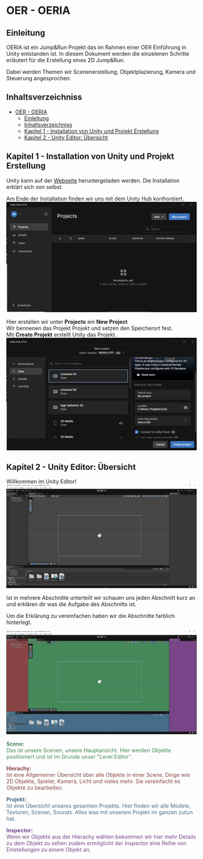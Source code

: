 # OER - OERIA
## Einleitung
OERIA ist ein Jump&Run Projekt das im Rahmen einer OER Einführung in Unity entstanden ist. In diesem Dokument werden die einzelenen Schritte erläutert für die Erstellung eines 2D Jump&Run.  

Dabei werden Themen wir Scenenerstellung, Objektplazierung, Kamera und Steuerung angesprochen.

## Inhaltsverzeichniss

- [OER - OERIA](#oer---oeria)
  - [Einleitung](#einleitung)
  - [Inhaltsverzeichniss](#inhaltsverzeichniss)
  - [Kapitel 1 - Installation von Unity und Projekt Erstellung](#kapitel-1---installation-von-unity-und-projekt-erstellung)
  - [Kapitel 2 - Unity Editor: Übersicht](#kapitel-2---unity-editor-übersicht)

## Kapitel 1 - Installation von Unity und Projekt Erstellung
Unity kann auf der [Webseite](https://unity.com/de) heruntergeladen werden. Die Installation erklärt sich von selbst.

Am Ende der Installation finden wir uns mit dem Unity Hub konfrontiert.
![Unity Hub](docs/UnityHub.PNG)

Hier erstellen wir unter **Projects** ein **New Project**  
Wir bennenen das Projekt Projekt und setzen den Speicherort fest.  
Mit **Create Projekt** erstellt Unity das Projekt.
![Unity Hub New](docs/UnityHub_New.PNG)

## Kapitel 2 - Unity Editor: Übersicht
Willkommen im Unity Editor!
![Unity Editor](docs/UnityEditor.PNG)

Ist in mehrere Abschnitte unterteilt wir schauen uns jeden Abschnitt kurz an und erklären dir was die Aufgabe des Abschnitts ist.

Um die Erklärung zu vereinfachen haben wir die Abschnitte farblich hinterlegt.

![Unity Editor Highlight](docs/UnityEditor_Highlight.PNG)

  <p style=color:#45895a> <b>Scene:</b><br>
  Das ist unsere Scenen, unsere Hauptansicht. Hier werden Objekte positioniert und ist im Grunde unser "Level Editor".
  </p>

  <p style=color:#894545> <b>Hierachy:</b><br>
  Ist eine Allgemeiner Übersicht über alle Objekte in einer Scene, Dinge wie 2D Objekte, Spieler, Kamera, Licht und vieles mehr. Sie vereinfacht es Objekte zu bearbeiten.
  </p>

  <p style=color:#456c89> <b>Projekt:</b><br>
  Ist eine Übersicht unseres gesamten Projekts. Hier finden wir alle Modele, Texturen, Scenen, Sounds. Alles was mit unserem Projekt im ganzen zutun hat.</p>

  <p style=color:#784589> <b>Inspector:</b><br>
  Wenn wir Objekte aus der Hierachy wählen bekommen wir hier mehr Details zu dem Objekt zu sehen zudem ermöglicht der Inspector eine Reihe von Einstellungen zu einem Objekt an.
  </p>


